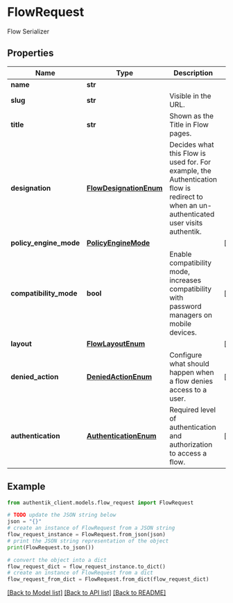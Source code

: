 # FlowRequest

Flow Serializer

## Properties

Name | Type | Description | Notes
------------ | ------------- | ------------- | -------------
**name** | **str** |  | 
**slug** | **str** | Visible in the URL. | 
**title** | **str** | Shown as the Title in Flow pages. | 
**designation** | [**FlowDesignationEnum**](FlowDesignationEnum.md) | Decides what this Flow is used for. For example, the Authentication flow is redirect to when an un-authenticated user visits authentik. | 
**policy_engine_mode** | [**PolicyEngineMode**](PolicyEngineMode.md) |  | [optional] 
**compatibility_mode** | **bool** | Enable compatibility mode, increases compatibility with password managers on mobile devices. | [optional] 
**layout** | [**FlowLayoutEnum**](FlowLayoutEnum.md) |  | [optional] 
**denied_action** | [**DeniedActionEnum**](DeniedActionEnum.md) | Configure what should happen when a flow denies access to a user. | [optional] 
**authentication** | [**AuthenticationEnum**](AuthenticationEnum.md) | Required level of authentication and authorization to access a flow. | [optional] 

## Example

```python
from authentik_client.models.flow_request import FlowRequest

# TODO update the JSON string below
json = "{}"
# create an instance of FlowRequest from a JSON string
flow_request_instance = FlowRequest.from_json(json)
# print the JSON string representation of the object
print(FlowRequest.to_json())

# convert the object into a dict
flow_request_dict = flow_request_instance.to_dict()
# create an instance of FlowRequest from a dict
flow_request_from_dict = FlowRequest.from_dict(flow_request_dict)
```
[[Back to Model list]](../README.md#documentation-for-models) [[Back to API list]](../README.md#documentation-for-api-endpoints) [[Back to README]](../README.md)


